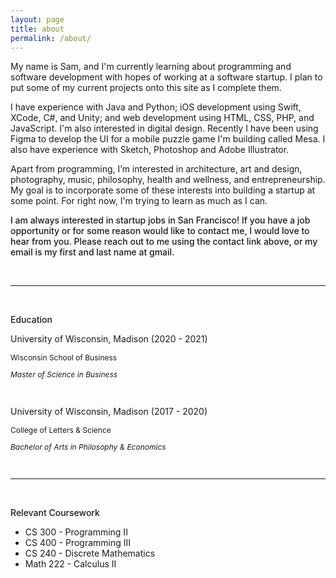 ```yaml
---
layout: page
title: about
permalink: /about/
---
```


My name is Sam, and I'm currently learning about programming and software development with hopes of working at a software startup. I plan to put some of my current projects onto this site as I complete them.

I have experience with Java and Python; iOS development using Swift, XCode, C#, and Unity; and web development using HTML, CSS, PHP, and JavaScript. I'm also interested in digital design. Recently I have been using Figma to develop the UI for a mobile puzzle game I'm building called Mesa. I also have experience with Sketch, Photoshop and Adobe Illustrator.

Apart from programming, I’m interested in architecture, art and design, photography, music, philosophy, health and wellness, and entrepreneurship. My goal is to incorporate some of these interests into building a startup at some point. For right now, I'm trying to learn as much as I can.

<p style="font-weight:500">I am always interested in startup jobs in San Francisco! If you have a job opportunity or for some reason would like to contact me, I would love to hear from you. Please reach out to me using the contact link above, or my email is my first and last name at gmail.</p>

<br>

---

<br>

<div class="education">
    <p style="font-weight:500">Education</p>
    <p>University of Wisconsin, Madison (2020 - 2021)</p>
    <p style="font-size: 12px">Wisconsin School of Business</p>
    <p style="font-size: 12px; font-style: italic">Master of Science in Business</p>
    <br>
    <p>University of Wisconsin, Madison (2017 - 2020)</p>
    <p style="font-size: 12px">College of Letters & Science</p>
    <p style="font-size: 12px; font-style: italic">Bachelor of Arts in Philosophy & Economics</p>
</div>

<br>

--- 

<br>

<div class="relevant-coursework">
    <p style="font-weight:500">Relevant Coursework</p>
    <ul>
        <li style="font-size: 14px, font-weight: 300">CS 300 - Programming II</li>
        <li style="font-size: 14px">CS 400 - Programming III</li>
        <li style="font-size: 14px">CS 240 - Discrete Mathematics</li>
        <li style="font-size: 14px">Math 222 - Calculus II</li>
    </ul>
</div>
